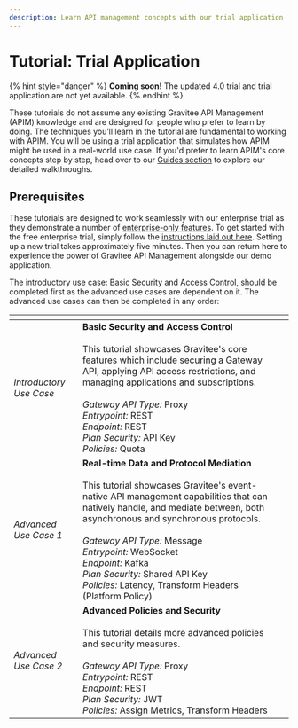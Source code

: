 ```yaml
---
description: Learn API management concepts with our trial application
---
```


# Tutorial: Trial Application

{% hint style="danger" %}
**Coming soon!** The updated 4.0 trial and trial application are not yet available.
{% endhint %}

These tutorials do not assume any existing Gravitee API Management (APIM) knowledge and are designed for people who prefer to learn by doing. The techniques you’ll learn in the tutorial are fundamental to working with APIM. You will be using a trial application that simulates how APIM might be used in a real-world use case. If you'd prefer to learn APIM's core concepts step by step, head over to our [Guides section](../../guides/prologue.md) to explore our detailed walkthroughs.

## Prerequisites

These tutorials are designed to work seamlessly with our enterprise trial as they demonstrate a number of [enterprise-only features](../../overview/introduction-to-gravitee-api-management-apim/ee-vs-oss.md). To get started with the free enterprise trial, simply follow the [instructions laid out here](../install-and-upgrade/free-trial.md). Setting up a new trial takes approximately five minutes. Then you can return here to experience the power of Gravitee API Management alongside our demo application.&#x20;

The introductory use case: Basic Security and Access Control, should be completed first as the advanced use cases are dependent on it. The advanced use cases can then be completed in any order:

<table data-card-size="large" data-view="cards"><thead><tr><th></th><th></th><th></th></tr></thead><tbody><tr><td><em>Introductory Use Case</em></td><td><strong>Basic Security and Access Control</strong><br><br>This tutorial showcases Gravitee's core features which include securing a Gateway API, applying API access restrictions, and managing applications and subscriptions.<br><br><em>Gateway API Type:</em> Proxy<br><em>Entrypoint:</em> REST<br><em>Endpoint:</em> REST<br><em>Plan Security:</em> API Key<br><em>Policies:</em> Quota</td><td></td></tr><tr><td><em>Advanced Use Case 1</em></td><td><strong>Real-time Data and Protocol Mediation</strong><br><br>This tutorial showcases Gravitee's event-native API management capabilities that can natively handle, and mediate between, both asynchronous and synchronous protocols.<br><br><em>Gateway API Type:</em> Message<br><em>Entrypoint:</em> WebSocket<br><em>Endpoint:</em> Kafka<br><em>Plan Security:</em> Shared API Key<br><em>Policies:</em> Latency, Transform Headers (Platform Policy)</td><td></td></tr><tr><td><em>Advanced Use Case 2</em></td><td><strong>Advanced Policies and Security</strong><br><br>This tutorial details more advanced policies and security measures.<br><br><em>Gateway API Type:</em> Proxy<br><em>Entrypoint:</em> REST<br><em>Endpoint:</em> REST<br><em>Plan Security:</em> JWT<br><em>Policies:</em> Assign Metrics, Transform Headers</td><td></td></tr></tbody></table>
